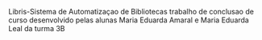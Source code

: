 Libris-Sistema de Automatizaçao de Bibliotecas
trabalho de conclusao de curso desenvolvido pelas alunas Maria Eduarda Amaral e Maria Eduarda Leal da turma 3B
